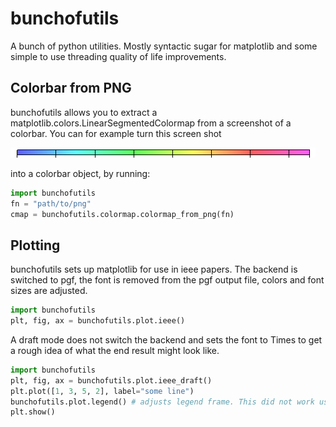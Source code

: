 # bunchofutils
A bunch of python utilities. Mostly syntactic sugar for matplotlib and some simple to use threading quality of life 
improvements.


## Colorbar from PNG
bunchofutils allows you to extract a matplotlib.colors.LinearSegmentedColormap from a screenshot of a colorbar. You can
for example turn this screen shot
 
![cororbar](https://raw.githubusercontent.com/TorbenFricke/bunchofutils/master/tests/opera_horizontal.PNG "cororbar")

into a colorbar object, by running: 
```python
import bunchofutils
fn = "path/to/png"
cmap = bunchofutils.colormap.colormap_from_png(fn)
```

## Plotting

bunchofutils sets up matplotlib for use in ieee papers. The backend is switched to pgf, the font is removed from the pgf
output file, colors and font sizes are adjusted. 
```python
import bunchofutils
plt, fig, ax = bunchofutils.plot.ieee()
```
A draft mode does not switch the backend and sets the font to Times to get a rough idea of what the end result might 
look like.
```python
import bunchofutils
plt, fig, ax = bunchofutils.plot.ieee_draft()
plt.plot([1, 3, 5, 2], label="some line")
bunchofutils.plot.legend() # adjusts legend frame. This did not work using rcparams
plt.show()

```